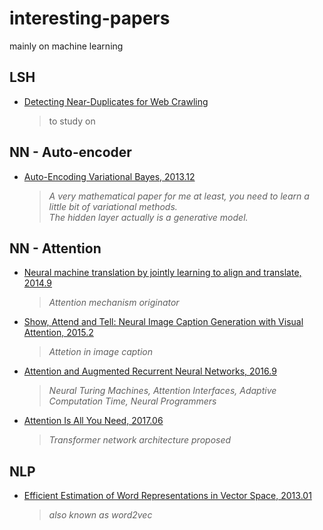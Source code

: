 # interesting-papers
mainly on machine learning

## LSH
* [Detecting Near-Duplicates for Web Crawling](http://www2007.cpsc.ucalgary.ca/papers/paper215.pdf)
  > to study on

## NN - Auto-encoder
* [Auto-Encoding Variational Bayes, 2013.12](https://arxiv.org/pdf/1312.6114.pdf)  
  > *A very mathematical paper for me at least, you need to learn a little bit of variational methods.*  
  > *The hidden layer actually is a generative model.*

## NN - Attention
* [Neural machine translation by jointly learning to align and translate, 2014.9](https://arxiv.org/pdf/1409.0473.pdf)  
  > *Attention mechanism originator*
* [Show, Attend and Tell: Neural Image Caption Generation with Visual Attention, 2015.2](http://proceedings.mlr.press/v37/xuc15.pdf)  
  > *Attetion in image caption*
* [Attention and Augmented Recurrent Neural Networks, 2016.9](https://distill.pub/2016/augmented-rnns/)  
  > *Neural Turing Machines, Attention Interfaces, Adaptive Computation Time, Neural Programmers*
* [Attention Is All You Need, 2017.06](http://papers.nips.cc/paper/7181-attention-is-all-you-need.pdf)  
  > *Transformer network architecture proposed*

## NLP
* [Efficient Estimation of Word Representations in Vector Space, 2013.01](https://papers.nips.cc/paper/5021-distributed-representations-of-words-and-phrases-and-their-compositionality.pdf)  
  > *also known as word2vec*
